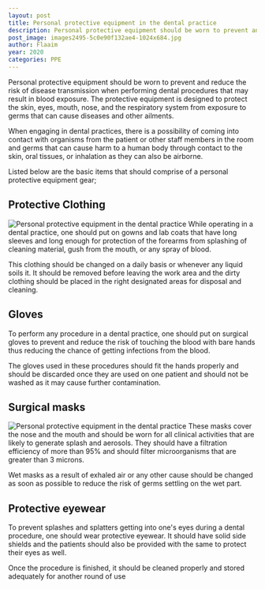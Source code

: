 ```yaml
---
layout: post
title: Personal protective equipment in the dental practice
description: Personal protective equipment should be worn to prevent and reduce the risk of disease transmission when performing dental procedures that may result in blood exposure.
post_image: images2495-5c0e90f132ae4-1024x684.jpg
author: Flaaim
year: 2020
categories: PPE
---
```


Personal protective equipment should be worn to prevent and reduce the risk of disease transmission when performing dental procedures that may result in blood exposure. The protective equipment is designed to protect the skin, eyes, mouth, nose, and the respiratory system from exposure to germs that can cause diseases and other ailments.

When engaging in dental practices, there is a possibility of coming into contact with organisms from the patient or other staff members in the room and germs that can cause harm to a human body through contact to the skin, oral tissues, or inhalation as they can also be airborne.

Listed below are the basic items that should comprise of a personal protective equipment gear;

## Protective Clothing
![Personal protective equipment in the dental practice](https://safetyworkblog.com/assets/images2495-5c0e90f132ae4-1024x684.jpg)
While operating in a dental practice, one should put on gowns and lab coats that have long sleeves and long enough for protection of the forearms from splashing of cleaning material, gush from the mouth, or any spray of blood.

This clothing should be changed on a daily basis or whenever any liquid soils it. It should be removed before leaving the work area and the dirty clothing should be placed in the right designated areas for disposal and cleaning.

## Gloves 

To perform any procedure in a dental practice, one should put on surgical gloves to prevent and reduce the risk of touching the blood with bare hands thus reducing the chance of getting infections from the blood.

The gloves used in these procedures should fit the hands properly and should be discarded once they are used on one patient and should not be washed as it may cause further contamination.

## Surgical masks
![Personal protective equipment in the dental practice](https://safetyworkblog.com/assets/dentist.jpg)
These masks cover the nose and the mouth and should be worn for all clinical activities that are likely to generate splash and aerosols. They should have a filtration efficiency of more than 95% and should filter microorganisms that are greater than 3 microns.


Wet masks as a result of exhaled air or any other cause should be changed as soon as possible to reduce the risk of germs settling on the wet part.


## Protective eyewear

To prevent splashes and splatters getting into one's eyes during a dental procedure, one should wear protective eyewear. It should have solid side shields and the patients should also be provided with the same to protect their eyes as well.

Once the procedure is finished, it should be cleaned properly and stored adequately for another round of use
